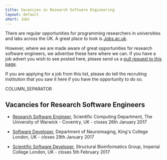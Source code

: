 ```yaml
---
title: Vacancies in Research Software Engineering
layout: default
short: Jobs
---
```


There are regular opportunities for programming researchers in universities and labs across the UK.
A great place to look is [Jobs.ac.uk](http://www.jobs.ac.uk/).

However, where we are made aware of great opportunities for research software engineers, we advertise these here where we can. If you have a job advert you wish to see posted here, please send us a [pull request to this page](https://github.com/UKRSE/UKRSE.github.io/blob/master/jobs.md).

If you are applying for a job from this list, please do tell the recruiting institution that you saw it here if you have the opportunity to do so.

COLUMN_SEPARATOR

Vacancies for Research Software Engineers
-----------------------


<!--- *There are no vacancies that we know of at present. Please let us know if you have one.* -->

<!---
Job listing format. Earlier closing dates first.

* [<Job Title>](<link>), <institution>, <location>, <country> - closes <day> <month> <year>
-->

* [Research Software Engineer](https://atsv7.wcn.co.uk/search_engine/jobs.cgi?owner=5062452&ownertype=fair&jcode=1625541&vt_template=1457&adminview=1), Scientific Computing Department, The University of Warwick - Coventry, UK - closes 26th January 2017

* [Software Developer](https://www.hirewire.co.uk/HE/1061247/MS_JobDetails.aspx?JobID=74621), Department of Neuroimaging, King's College London, UK - closes 29th January 2017

* [Scientific Software Developer](https://www4.ad.ic.ac.uk/OA_HTML/OA.jsp?page=/oracle/apps/irc/candidateSelfService/webui/VisVacDispPG&akRegionApplicationId=821&transactionid=1939249670&retainAM=Y&addBreadCrumb=S&p_svid=50618&p_spid=1819407&oapc=7&oas=PPBqW_6GkPzeL-7UgkUlaQ..), Structural Bioinformatics Group, Imperial College London, UK - closes 5th February 2017
